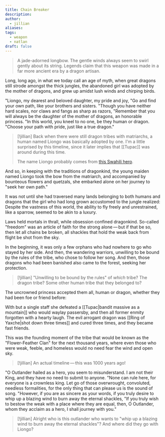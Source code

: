 ```yaml
---
title: Chain Breaker
description: 
author:
  - jillian
aliases: 
tags:
  - weapon
  - natlan
draft: false
---
```

>A jade-adorned longbow. The gentle winds always seem to swirl gently about its string. Legends claim that this weapon was made in a far more ancient era by a dragon artisan.

Long, long ago, in what we today call an age of myth, when great dragons still strode amongst the thick jungles, the abandoned girl was adopted by the mother of dragons, and grew up amidst lush winds and chirping birds.

"Liongo, my dearest and beloved daughter, my pride and joy,
"Go and find your own path, like your brothers and sisters.
"Though you have neither hard scales, nor claws and fangs as sharp as razors,
"Remember that you will always be the daughter of the mother of dragons, an honorable princess.
"In this world, you kneel to no one, be they human or dragon.
"Choose your path with pride, just like a true dragon."

> [!jillian]
> Back when there were still dragon tribes with matriarchs, a human named Liongo was basically adopted by one. I'm a little surprised by this timeline, since it later implies that [[Tupac]] was around during this time.
> 
> The name Liongo probably comes from [this Swahili hero](https://en.wikipedia.org/w/index.php?title=Fumo_Liyongo).

And so, in keeping with the traditions of dragonkind, the young maiden named Liongo took the bow from the matriarch, and accompanied by bounteous flowers and quetzals, she embarked alone on her journey to "seek her own path."

It was not until she had traversed many lands belonging to both humans and dragons that the girl who had long grown accustomed to the jungle realized: Despite the vastness of this world, the ability to fly freely and unrestrained, like a sparrow, seemed to be akin to a luxury.

Laws held mortals in thrall, while obsession confined dragonkind. So-called "freedom" was an article of faith for the strong alone — but if that be so, then let all chains be broken, all shackles that hold the weak back from flight be shot from the sky.

In the beginning, it was only a few orphans who had nowhere to go who stayed by her side. And then, the wandering warriors, unwilling to be bound by the rules of the tribe, who chose to follow her song. And then, those dragons who had been banished also came to the forest, seeking her protection.

> [!jillian]
> "Unwilling to be bound by the rules" of *which* tribe? The dragon tribe? Some other human tribe that they belonged to?

The uncrowned princess accepted them all, human or dragon, whether they had been foe or friend before:

With but a single staff she defeated a [[Tupac|bandit massive as a mountain]] who would waylay passersby, and then all former enmity forgotten with a hearty laugh. The evil arrogant dragon was [[Ring of Yaxche|shot down three times]] and cured three times, and they became fast friends.

This was the founding moment of the tribe that would be known as the "Flower-Feather Clan" for the next thousand years, where even those who were weak, feeble, and homeless would no need fear the wind and open sky.

> [!jillian] 
> An actual timeline — this was 1000 years ago!

"O Outlander hailed as a hero, you seem to misunderstand. I am not their King, and they have no need to submit to anyone.
"None can rule here, for everyone is a crownless king. Let go of those overwrought, convoluted, needless formalities, for the only thing that can please us is the sound of song.
"However, if you are as sincere as your words, if you truly desire to whip up a blazing wind to burn away the eternal shackles,
"If you truly wish to bestow the weak with a place where they are equal, then, O Outlander, whom they acclaim as a hero, I shall journey with you."

> [!jillian]
> Alright who is this outlander who wants to "whip up a blazing wind to burn away the eternal shackles"? And where did they go with Liongo?
